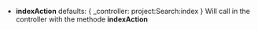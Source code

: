 * **indexAction**
   defaults: { _controller: project:Search:index }
Will call in the controller with the methode **indexAction**
